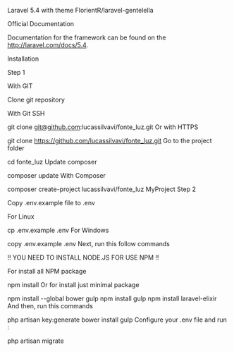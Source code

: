 Laravel 5.4 with theme FlorientR/laravel-gentelella 

Official Documentation

Documentation for the framework can be found on the http://laravel.com/docs/5.4.

Installation

Step 1

With GIT

Clone git repository

With Git SSH

git clone git@github.com:lucassilvavi/fonte_luz.git
Or with HTTPS

git clone https://github.com/lucassilvavi/fonte_luz.git
Go to the project folder

cd fonte_luz
Update composer

composer update
With Composer

composer create-project lucassilvavi/fonte_luz MyProject
Step 2

Copy .env.example file to .env

For Linux

cp .env.example .env
For Windows

copy .env.example .env
Next, run this follow commands

!! YOU NEED TO INSTALL NODE.JS FOR USE NPM !!

For install all NPM package

npm install
Or for install just minimal package

npm install --global bower gulp
npm install gulp
npm install laravel-elixir
And then, run this commands

php artisan key:generate
bower install
gulp
Configure your .env file and run :

php artisan migrate